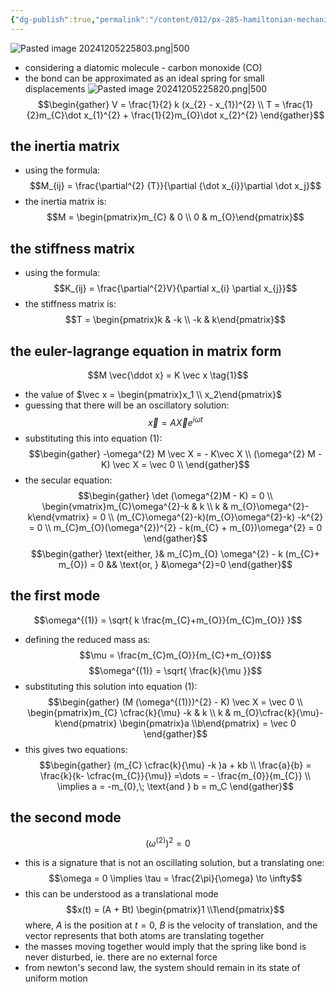```yaml
---
{"dg-publish":true,"permalink":"/content/012/px-285-hamiltonian-mechanics-and-fluid-dynamics/term-1-hamiltonian-mechanics/g-normal-modes-and-small-oscillations/px-285-g8-diatomic-molecule/","noteIcon":"1","created":"2025-08-27T13:14:32.634+01:00","updated":"2025-02-01T16:03:49.000+00:00"}
---
```


![Pasted image 20241205225803.png|500](/img/user/pics/Pasted%20image%2020241205225803.png)
- considering a diatomic molecule - carbon monoxide (CO)
- the bond can be approximated as an ideal spring for small displacements
![Pasted image 20241205225820.png|500](/img/user/pics/Pasted%20image%2020241205225820.png)
$$\begin{gather}
V  = \frac{1}{2} k (x_{2} - x_{1})^{2} \\
T = \frac{1}{2}m_{C}\dot x_{1}^{2} + \frac{1}{2}m_{O}\dot x_{2}^{2} 
\end{gather}$$
## the inertia matrix
- using the formula:
$$M_{ij} = \frac{\partial^{2} {T}}{\partial {\dot x_{i}}\partial \dot x_j}$$
- the inertia matrix is:
$$M = \begin{pmatrix}m_{C} & 0 \\ 0 & m_{O}\end{pmatrix}$$
## the stiffness matrix
- using the formula:
$$K_{ij} =  \frac{\partial^{2}V}{\partial x_{i} \partial x_{j}}$$
- the stiffness matrix is:
$$T = \begin{pmatrix}k & -k \\ -k & k\end{pmatrix}$$
## the euler-lagrange equation in matrix form
$$M \vec{\ddot x} = K \vec x \tag{1}$$
- the value of $\vec x = \begin{pmatrix}x_1 \\ x_2\end{pmatrix}$
- guessing that there will be an oscillatory solution:
$$\vec  x = A \vec Xe^{i\omega t}$$
- substituting this into equation $(1):$
$$\begin{gather}
-\omega^{2} M \vec X  = - K\vec X \\
(\omega^{2} M - K) \vec X = \vec 0  \\
\end{gather}$$
- the secular equation:
$$\begin{gather}
\det (\omega^{2}M - K) = 0 \\
\begin{vmatrix}m_{C}\omega^{2}-k & k \\ k & m_{O}\omega^{2}-k\end{vmatrix} = 0 \\
(m_{C}\omega^{2}-k)(m_{O}\omega^{2}-k) -k^{2} = 0 \\
m_{C}m_{O}(\omega^{2})^{2} - k(m_{C} + m_{0})\omega^{2} = 0
\end{gather}$$
$$\begin{gather}
\text{either, }& m_{C}m_{O} \omega^{2} - k (m_{C}+ m_{O}) = 0 && \text{or, } &\omega^{2}=0
\end{gather}$$
## the first mode
$$\omega^{(1)} = \sqrt{ k \frac{m_{C}+m_{O}}{m_{C}m_{O}} }$$
- defining the reduced mass as:
$$\mu = \frac{m_{C}m_{O}}{m_{C}+m_{O}}$$
$$\omega^{(1)} = \sqrt{ \frac{k}{\mu }}$$
- substituting this solution into equation $(1):$
$$\begin{gather}
(M (\omega^{(1)})^{2} - K) \vec X = \vec 0 \\
\begin{pmatrix}m_{C} \cfrac{k}{\mu} -k & k \\ k & m_{O}\cfrac{k}{\mu}-k\end{pmatrix} \begin{pmatrix}a \\b\end{pmatrix} = \vec 0
\end{gather}$$
- this gives two equations:
$$\begin{gather}
(m_{C} \cfrac{k}{\mu} -k )a + kb \\
\frac{a}{b} = \frac{k}{k- \cfrac{m_{C}}{\mu}} =\dots = - \frac{m_{0}}{m_{C}} \\
\implies a = -m_{0},\; \text{and } b = m_C
\end{gather}$$
## the second mode
$$(\omega^{(2)})^{2} = 0$$
- this is a signature that is not an oscillating solution, but a translating one:
$$\omega = 0 \implies \tau = \frac{2\pi}{\omega} \to \infty$$
- this can be understood as a translational mode
$$x(t) = (A + Bt) \begin{pmatrix}1 \\1\end{pmatrix}$$
	where, $A$ is the position at $t=0$, $B$ is the velocity of translation, and the vector represents that both atoms are translating together
- the masses moving together would imply that the spring like bond is never disturbed, ie. there are no external force
- from newton's second law, the system should remain in its state of uniform motion